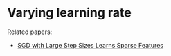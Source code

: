 # Varying learning rate


Related papers:
- [SGD with Large Step Sizes Learns Sparse Features](https://arxiv.org/abs/2210.05337)